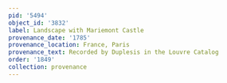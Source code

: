 ```yaml
---
pid: '5494'
object_id: '3832'
label: Landscape with Mariemont Castle
provenance_date: '1785'
provenance_location: France, Paris
provenance_text: Recorded by Duplesis in the Louvre Catalog
order: '1849'
collection: provenance
---
```

